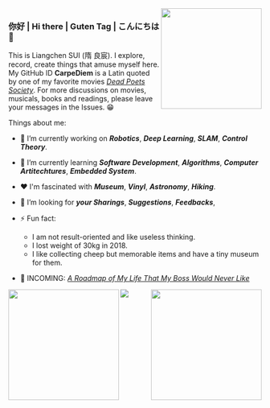 <img align='right' src='https://user-images.githubusercontent.com/5713670/87202985-820dcb80-c2b6-11ea-9f56-7ec461c497c3.gif' width='200"'>

### 你好 | Hi there | Guten Tag | こんにちは 👋

This is Liangchen SUI (隋 良宸). I explore, record, create things that amuse myself here. My GitHub ID **CarpeDiem** is a Latin quoted by one of my favorite movies _[Dead Poets Society](https://en.wikipedia.org/wiki/Dead_Poets_Society)_. For more discussions on movies, musicals, books and readings, please leave your messages in the Issues. 😁

Things about me:

- 🔭 I’m currently working on **_Robotics_**, **_Deep Learning_**, **_SLAM_**, **_Control Theory_**.
- 🌱 I’m currently learning **_Software Development_**, **_Algorithms_**, **_Computer Artitechtures_**, **_Embedded System_**.
- ❤️ I'm fascinated with **_Museum_**, **_Vinyl_**, **_Astronomy_**, **_Hiking_**.
- 🤔 I’m looking for **_your Sharings_**, **_Suggestions_**, **_Feedbacks_**,
- ⚡ Fun fact:
  - I am not result-oriented and like useless thinking.
  - I lost weight of 30kg in 2018.
  - I like collecting cheep but memorable items and have a tiny museum for them.

- 👀 INCOMING: _[A Roadmap of My Life That My Boss Would Never Like]()_

<!-- ![CarpeDiem1012's Most used languages](https://github-readme-stats.vercel.app/api/top-langs/?username=CarpeDiem1012&layout=compact&hide_border=true&langs_count=10&theme=aura) -->

<!-- ![CarpeDiem1012's GitHub stats](https://github-readme-stats.vercel.app/api?username=CarpeDiem1012&count_private=true&hide_border=true&show_icons=true&theme=aura) -->

<img align='right' src='https://github-readme-stats.vercel.app/api/top-langs/?username=CarpeDiem1012&hide_border=true&langs_count=10&theme=aura' height="220">

<img align='left' src='https://github-readme-stats.vercel.app/api?username=CarpeDiem1012&count_private=true&hide_border=true&show_icons=true&theme=aura' height="220">

![](https://visitor-badge.glitch.me/badge?page_id=CarpeDiem1012)
